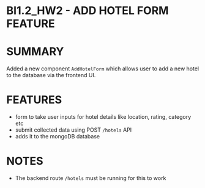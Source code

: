 # BI1.2_HW2 - ADD HOTEL FORM FEATURE

# SUMMARY
Added a new component `AddHotelForm` which allows user to add a new hotel to the database via the frontend UI.

# FEATURES
- form to take user inputs for hotel details like location, rating, category etc
- submit collected data using POST `/hotels` API
- adds it to the mongoDB database

# NOTES 
- The backend route `/hotels` must be running for this to work